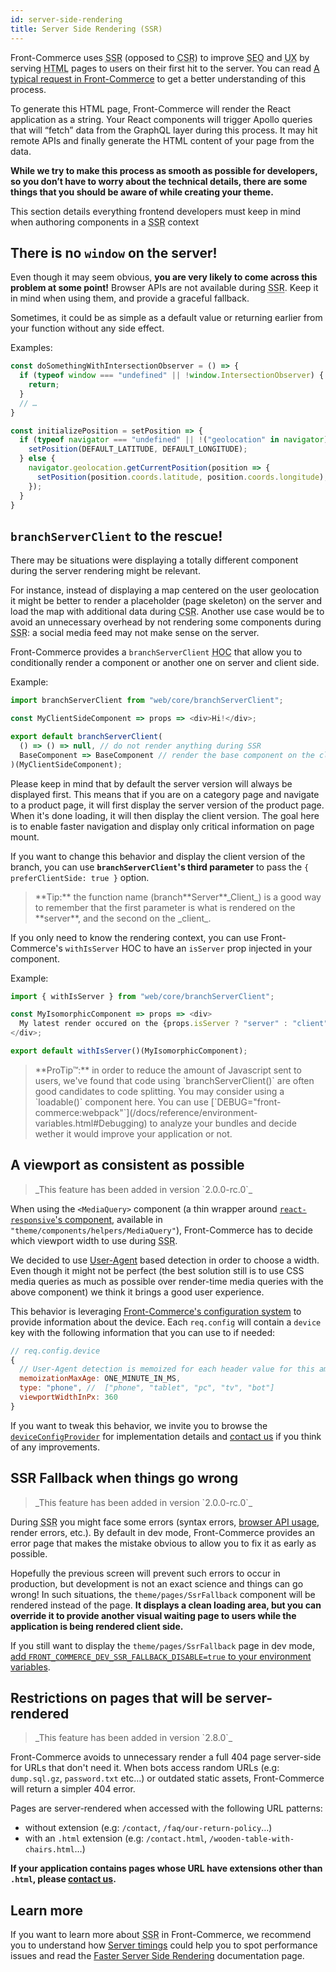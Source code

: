 ```yaml
---
id: server-side-rendering
title: Server Side Rendering (SSR)
---
```


Front-Commerce uses <abbr title="Server Side Rendering">SSR</abbr> (opposed to <abbr title="Client Side Rendering">CSR</abbr>) to improve <abbr title="Search Engine Optimization">SEO</abbr> and <abbr title="User experience">UX</abbr> by serving <abbr title="Hypertext Markup Language">HTML</abbr> pages to users on their first hit to the server. You can read [A typical request in Front-Commerce](/docs/concepts/architecture-overview.html#A-typical-request-in-Front-Commerce) to get a better understanding of this process.

To generate this HTML page, Front-Commerce will render the React application as a string. Your React components will trigger Apollo queries that will “fetch” data from the GraphQL layer during this process. It may hit remote APIs and finally generate the HTML content of your page from the data.

**While we try to make this process as smooth as possible for developers, so you don’t have to worry about the technical details, there are some things that you should be aware of while creating your theme.**

This section details everything frontend developers must keep in mind when authoring components in a <abbr title="Server Side Rendering">SSR</abbr> context

## There is no `window` on the server!

Even though it may seem obvious, **you are very likely to come across this problem at some point!** Browser APIs are not available during <abbr title="Server Side Rendering">SSR</abbr>. Keep it in mind when using them, and provide a graceful fallback.

Sometimes, it could be as simple as a default value or returning earlier from your function without any side effect.

Examples:

```js
const doSomethingWithIntersectionObserver = () => {
  if (typeof window === "undefined" || !window.IntersectionObserver) {
    return;
  }
  // …
}
```

```js
const initializePosition = setPosition => {
  if (typeof navigator === "undefined" || !("geolocation" in navigator)) {
    setPosition(DEFAULT_LATITUDE, DEFAULT_LONGITUDE);
  } else {
    navigator.geolocation.getCurrentPosition(position => {
      setPosition(position.coords.latitude, position.coords.longitude);
    });
  }
}
```

## `branchServerClient` to the rescue!

There may be situations were displaying a totally different component during the server rendering might be relevant.

For instance, instead of displaying a map centered on the user geolocation it might be better to render a placeholder (page skeleton) on the server and load the map with additional data during <abbr title="Client Side Rendering">CSR</abbr>. Another use case would be to avoid an unnecessary overhead by not rendering some components during <abbr title="Server Side Rendering">SSR</abbr>: a social media feed may not make sense on the server.

Front-Commerce provides a `branchServerClient` <abbr title="Higher Order Component">HOC</abbr> that allow you to conditionally render a component or another one on server and client side.

Example:

```js
import branchServerClient from "web/core/branchServerClient";

const MyClientSideComponent => props => <div>Hi!</div>;

export default branchServerClient(
  () => () => null, // do not render anything during SSR
  BaseComponent => BaseComponent // render the base component on the client
)(MyClientSideComponent);
```

Please keep in mind that by default the server version will always be displayed first. This means that if you are on a category page and navigate to a product page, it will first display the server version of the product page. When it's done loading, it will then display the client version. The goal here is to enable faster navigation and display only critical information on page mount.

If you want to change this behavior and display the client version of the branch, you can use **`branchServerClient`'s third parameter** to pass the `{ preferClientSide: true }` option.

<blockquote class="tip">
  **Tip:** the function name (branch**Server**_Client_) is a good way to remember that the first parameter is what is rendered on the **server**, and the second on the _client_.
</blockquote>

If you only need to know the rendering context, you can use Front-Commerce's `withIsServer` HOC to have an `isServer` prop injected in your component.

Example:

```js
import { withIsServer } from "web/core/branchServerClient";

const MyIsomorphicComponent => props => <div>
  My latest render occured on the {props.isServer ? "server" : "client" }.
</div>;

export default withIsServer()(MyIsomorphicComponent);
```

<blockquote class="note">
  **ProTip™:** in order to reduce the amount of Javascript sent to users, we've found that code using `branchServerClient()` are often good candidates to code splitting. You may consider using a `loadable()` component here. You can use [`DEBUG="front-commerce:webpack"`](/docs/reference/environment-variables.html#Debugging) to analyze your bundles and decide wether it would improve your application or not.
</blockquote>

## A viewport as consistent as possible

<blockquote class="feature--new">
  _This feature has been added in version `2.0.0-rc.0`_
</blockquote>

When using the `<MediaQuery>` component (a thin wrapper around [`react-responsive`'s component](https://github.com/contra/react-responsive#with-components), available in `"theme/components/helpers/MediaQuery"`), Front-Commerce has to decide which viewport width to use during <abbr title="Server Side Rendering">SSR</abbr>.

We decided to use [User-Agent](https://developer.mozilla.org/en-US/docs/Web/HTTP/Headers/User-Agent) based detection in order to choose a width. Even though it might not be perfect (the best solution still is to use CSS media queries as much as possible over render-time media queries with the above component) we think it brings a good user experience.

This behavior is leveraging [Front-Commerce's configuration system](/docs/advanced/server/configurations.html) to provide information about the device. Each `req.config` will contain a `device` key with the following information that you can use to if needed:

```js
// req.config.device
{
  // User-Agent detection is memoized for each header value for this amount of time
  memoizationMaxAge: ONE_MINUTE_IN_MS,
  type: "phone", //  ["phone", "tablet", "pc", "tv", "bot"]
  viewportWidthInPx: 360
}
```

If you want to tweak this behavior, we invite you to browse the [`deviceConfigProvider`](https://gitlab.com/front-commerce/front-commerce/-/blob/main/src/server/express/ssr/deviceConfigProvider.js) for implementation details and <span class="intercom-launcher">[contact us](mailto:support@front-commerce.com)</span> if you think of any improvements.

## SSR Fallback when things go wrong

<blockquote class="feature--new">
  _This feature has been added in version `2.0.0-rc.0`_
</blockquote>

During <abbr title="Server Side Rendering">SSR</abbr> you might face some errors (syntax errors, [browser API usage](/docs/advanced/theme/server-side-rendering.html#There-is-no-window-on-the-server), render errors, etc.). By default in dev mode, Front-Commerce provides an error page that makes the mistake obvious to allow you to fix it as early as possible.

Hopefully the previous screen will prevent such errors to occur in production, but development is not an exact science and things can go wrong! In such situations, the `theme/pages/SsrFallback` component will be rendered instead of the page. **It displays a clean loading area, but you can override it to provide another visual waiting page to users while the application is being rendered client side.**

If you still want to display the `theme/pages/SsrFallback` page in dev mode, [add `FRONT_COMMERCE_DEV_SSR_FALLBACK_DISABLE=true` to your environment variables](/docs/reference/environment-variables.html#DX).

## Restrictions on pages that will be server-rendered

<blockquote class="feature--new">
  _This feature has been added in version `2.8.0`_
</blockquote>

Front-Commerce avoids to unnecessary render a full 404 page server-side for URLs that don't need it. When bots access random URLs (e.g: `dump.sql.gz`, `password.txt` etc…) or outdated static assets, Front-Commerce will return a simpler 404 error.

Pages are server-rendered when accessed with the following URL patterns:

- without extension (e.g: `/contact`, `/faq/our-return-policy`…)
- with an `.html` extension (e.g: `/contact.html`, `/wooden-table-with-chairs.html`…)

**If your application contains pages whose URL have extensions other than `.html`, please <span class="intercom-launcher">[contact us](mailto:support@front-commerce.com)</span>.**

## Learn more

If you want to learn more about <abbr title="Server Side Rendering">SSR</abbr> in Front-Commerce, we recommend you to understand how [Server timings](/docs/advanced/performance/server-timings.html) could help you to spot performance issues and read the [Faster Server Side Rendering](/docs/advanced/performance/faster-server-side-rendering.html) documentation page.
